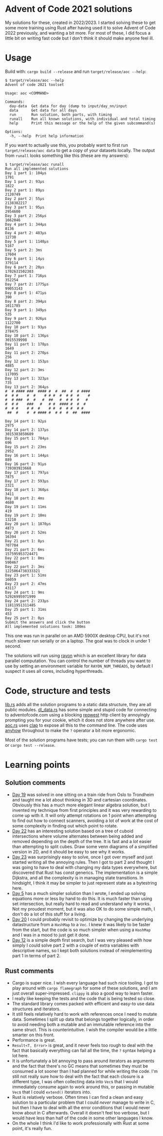 Advent of Code 2021 solutions
==

My solutions for these, created in 2022/2023. I started solving these to get some more
training using Rust after having used it to solve Advent of Code 2022 previously, and
wanting a bit more. For most of these, I did focus a little bit on writing fast code
but I don't think it should make anyone feel ill.

Usage
==

Build with: `cargo build --release` and run `target/release/aoc --help`:

```shell
$ target/release/aoc --help
Advent of code 2021 toolset

Usage: aoc <COMMAND>

Commands:
  day-data  Get data for day (dump to input/day_nn/input
  data      Get data for all days
  run       Run solution, both parts, with timing
  runall    Run all known solutions, with individual and total timing
  help      Print this message or the help of the given subcommand(s)

Options:
  -h, --help  Print help information
```

If you want to actually use this, you probably want to first run `target/release/aoc data` to
get a copy of your datasets locally. The output from `runall` looks something like this (these are my answers):

```shell
$ target/release/aoc runall
Run all implemented solutions
Day 1 part 1: 104μs
1791
Day 1 part 2: 93μs
1822
Day 2 part 1: 89μs
2120749
Day 2 part 2: 55μs
2138382217
Day 3 part 1: 95μs
2954600
Day 3 part 2: 256μs
1662846
Day 4 part 1: 344μs
8136
Day 4 part 2: 483μs
12738
Day 5 part 1: 1148μs
5167
Day 5 part 2: 3ms
17604
Day 6 part 1: 14μs
379114
Day 6 part 2: 20μs
1702631502303
Day 7 part 1: 716μs
352254
Day 7 part 2: 1775μs
99053143
Day 8 part 1: 471μs
390
Day 8 part 2: 394μs
1011785
Day 9 part 1: 349μs
535
Day 9 part 2: 926μs
1122700
Day 10 part 1: 93μs
278475
Day 10 part 2: 136μs
3015539998
Day 11 part 1: 178μs
1649
Day 11 part 2: 270μs
256
Day 12 part 1: 153μs
4885
Day 12 part 2: 3ms
117095
Day 13 part 1: 323μs
735
Day 13 part 2: 364μs
#  # #### ###  #### #  #  ##  #  # ####
#  # #    #  #    # # #  #  # #  #    #
#  # ###  #  #   #  ##   #  # #  #   #
#  # #    ###   #   # #  #### #  #  #
#  # #    # #  #    # #  #  # #  # #
 ##  #    #  # #### #  # #  #  ##  ####

Day 14 part 1: 92μs
2975
Day 14 part 2: 137μs
3015383850689
Day 15 part 1: 784μs
696
Day 15 part 2: 23ms
2952
Day 16 part 1: 144μs
889
Day 16 part 2: 91μs
739303923668
Day 17 part 1: 797μs
7875
Day 17 part 2: 593μs
2321
Day 18 part 1: 360μs
3411
Day 18 part 2: 4ms
4680
Day 19 part 1: 11ms
419
Day 19 part 2: 10ms
13210
Day 20 part 1: 1870μs
4873
Day 20 part 2: 52ms
16394
Day 21 part 1: 8μs
707784
Day 21 part 2: 6ms
157595953724471
Day 22 part 1: 8ms
590467
Day 22 part 2: 3ms
1225064738333321
Day 23 part 1: 51ms
16059
Day 23 part 2: 47ms
43117
Day 24 part 1: 9ms
52926995971999
Day 24 part 2: 233μs
11811951311485
Day 25 part 1: 31ms
453
Day 25 part 2: 0μs
Submit the answers and click the button
All implemented solutions took: 100ms
```

This one was run in parallel on an AMD 5900X desktop CPU, but it's not much slower
run serially or on a laptop. The goal was to clock in under 1 second.

The solutions will run using [rayon](https://docs.rs/rayon/latest/rayon/) which is an excellent library
for data parallel computation. You can control the number of threads you want to use by setting an environment
variable for `RAYON_NUM_THREADS`, by default I suspect it uses all cores, including hyperthreads.

Code, structure and tests
==

[lib.rs](src/lib.rs) adds all the solution programs to a static data structure,
they are all public modules. [dl_data.rs](src/dl_data.rs) has some simple and
stupid code for connecting to adventofcode.com using a blocking [reqwest](https://docs.rs/reqwest/latest/reqwest/) 
http client by annoyingly prompting you for your cookie, which it does not store anywhere after
use. [aoc.rs](src/bin/aoc.rs) uses [clap](https://docs.rs/clap/latest/clap/) to
expose all this to the command line. The code uses [anyhow](https://docs.rs/anyhow/latest/anyhow/)
throughout to make the `?` operator a bit more ergonomic.

Most of the solution programs have tests; you can run them with `cargo test` or `cargo test --release`.

Learning points
==

Solution comments
--

- [Day 19](src/day_19.rs) was solved in one sitting on a train ride from Oslo to Trondheim and taught me
  a lot about thinking in 3D and cartesian coordinates. Obviously this has a much more elegant linear algebra
  solution, but I invented my technique from first principles and it was very rewarding to come up with it. It
  will only attempt rotations on 1 point when attempting to find out how to connect scanners, avoiding a lot
  of work at the cost of some complexity in finding out which point to rotate.
- [Day 22](src/day_22.rs) has an interesting solution based on a tree of cuboid intersections where 
  volume alternates between being added and removed depending on the depth of the tree.
  It is fast and a _lot_ easier than attempting to split cubes. Draw some venn diagrams
  of a simplified version in 2D, and it should be easy to see why it works.
- [Day 23](src/day_23.rs) was surprisingly easy to solve, once I got over myself and just started writing
  all the annoying rules. Then I got to part 2 and thought I was going to have to deal with changing my
  data types everywhere, but discovered that Rust has const generics. The implementation is a simple Dijkstra,
  and all the complexity is in managing state transitions. In hindsight, I think it may be simpler to just represent
  state as a bytestring here.
- [Day 5](src/day_05.rs) has a much simpler solution than I wrote, I ended up solving equations more or less by hand to do this.
  It is much faster than using set intersection, but really hard to read and understand why it works. Not my proudest 
  moment, but it was also OK to do some simple math, I don't do a lot of this stuff for a living.
- [Day 20](src/day_20.rs) I could probably revisit to optimize by changing the underlying datastructure from a `HashMap` to
  a `Vec`. I knew it was likely to be faster from the start, but the code is so much simpler when using a `HashMap` and I was
  in a mood to just get it done.
- [Day 12](src/day_12.rs) is a simple depth first search, but I was very pleased with how simply I could solve part 2 with a couple
  of extra variables with descriptive names, so I kept both solutions instead of reimplementing part 1 in terms
  of part 2.

Rust comments
--

- Cargo is super nice. I wish every language had such nice tooling. I got to play around with `cargo flamegraph`
  for some of these solutions, and I am just overall super-impressed. `clippy` is also a good way to learn faster.
- I really like keeping the tests and the code that is being tested so close.
- The standard library comes packed with efficient and easy-to use data structures and iterators.
- It still feels relatively hard to work with references once I need to mutate data. Sometimes I split up
  data that belongs together logically, in order to avoid needing both a mutable and an immutable reference
  into the same struct. This is counterintuitive. I wish the compiler would be a little smarter on this front.
- Performance is great.
- `Result<T, Error>` is great, and it never feels too rough to deal with the fact that basically everything can
  fail all the time, the `?` syntax helping a lot here.
- It is unfortunately a bit annoying to pass around iterators as arguments and the fact that there's no
  GC means that sometimes they must be consumed a lot sooner than I had planned for while writing the code.
  I'm still not really sure how to deal with the fact that each closure is a different type, I was often collecting
  data into `Vec`s that I would immediately consume again to work around this, or passing in mutable `Vec`s that I 
  could `extend()` iterators into. 
- Rust is relatively verbose. Often times I can find a clean and easy solution to a particular problem
  that I could _never_ manage to write in C, but then I have to deal with all the error conditions that I
  would never know about in C afterwards. Overall it doesn't feel too verbose, but I would have less than
  half of the code in some other languages I know.
- On the whole I think I'd like to work professionally with Rust at some point, it's really fun.